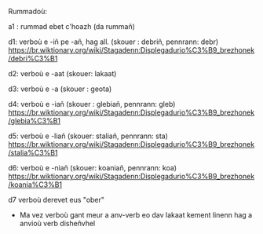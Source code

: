 

Rummadoù:

a1 : rummad ebet c'hoazh (da rummañ)


d1: verboù e -iñ pe -añ, hag all. (skouer : debriñ, pennrann: debr)
https://br.wiktionary.org/wiki/Stagadenn:Displegadurio%C3%B9_brezhonek/debri%C3%B1

d2: verboù e -aat (skouer: lakaat)

d3: verboù e -a (skouer : geota)

d4: verboù e -iañ (skouer : glebiañ, pennrann: gleb)
https://br.wiktionary.org/wiki/Stagadenn:Displegadurio%C3%B9_brezhonek/glebia%C3%B1

d5: verboù e -liañ (skouer: staliañ, pennrann: sta)
https://br.wiktionary.org/wiki/Stagadenn:Displegadurio%C3%B9_brezhonek/stalia%C3%B1

d6: verboù e -niañ (skouer: koaniañ, pennrann: koa)
https://br.wiktionary.org/wiki/Stagadenn:Displegadurio%C3%B9_brezhonek/koania%C3%B1

d7 verboù derevet eus "ober"

 * Ma vez verboù gant meur a anv-verb eo dav lakaat kement linenn hag a anvioù verb disheñvhel
 
